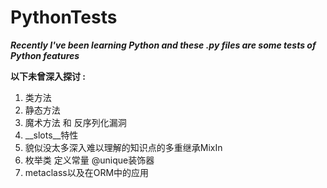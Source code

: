# PythonTests
***Recently I've been learning Python and these .py files are some tests of Python features***

**以下未曾深入探讨 :**
1. 类方法
2. 静态方法
3. 魔术方法 和 反序列化漏洞
4. __slots__特性
5. 貌似没太多深入难以理解的知识点的多重继承MixIn
6. 枚举类 定义常量 @unique装饰器
7. metaclass以及在ORM中的应用